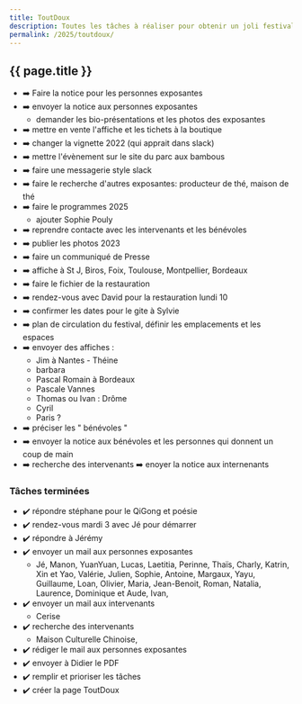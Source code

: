 ```yaml
---
title: ToutDoux
description: Toutes les tâches à réaliser pour obtenir un joli festival
permalink: /2025/toutdoux/
---
```


<section class="section">
<div class="wrapper" markdown="1">

# {{ page.title }}

- ➡️ Faire la notice pour les personnes exposantes
- ➡️ envoyer la notice aux personnes exposantes
  - demander les bio-présentations et les photos des exposantes
- ➡️ mettre en vente l'affiche et les tichets à la boutique
- ➡️ changer la vignette 2022 (qui apprait dans slack)
- ➡️ mettre l'évènement sur le site du parc aux bambous
- ➡️ faire une messagerie style slack
- ➡️ faire le recherche d'autres exposantes: producteur de thé, maison de thé
- ➡️ faire le programmes 2025
  - ajouter Sophie Pouly
- ➡️ reprendre contacte avec les intervenants et les bénévoles
- ➡️ publier les photos 2023
- ➡️ faire un communiqué de Presse
- ➡️ affiche à St J, Biros, Foix, Toulouse, Montpellier, Bordeaux
- ➡️ faire le fichier de la restauration
- ➡️ rendez-vous avec David pour la restauration lundi 10
- ➡️ confirmer les dates pour le gite à Sylvie
- ➡️ plan de circulation du festival, définir les emplacements et les espaces
- ➡️ envoyer des affiches :
  - Jim à Nantes - Théine
  - barbara
  - Pascal Romain à Bordeaux
  - Pascale Vannes
  - Thomas ou Ivan : Drôme
  - Cyril
  - Paris ?
- ➡️ préciser les " bénévoles "
- ➡️ envoyer la notice aux bénévoles et les personnes qui donnent un coup de main
- ➡️ recherche des intervenants
  ➡️ enoyer la notice aux internenants


### Tâches terminées

- ✔️ répondre stéphane pour le QiGong et poésie
- ✔️ rendez-vous mardi 3 avec Jé pour démarrer
- ✔️ répondre à Jérémy
- ✔️ envoyer un mail aux personnes exposantes
  - Jé, Manon, YuanYuan, Lucas, Laetitia, Perinne, Thaïs, Charly, Katrin, Xin et Yao, Valérie,
    Julien, Sophie, Antoine, Margaux, Yayu, Guillaume, Loan, Olivier, Maria, Jean-Benoit, Roman,
    Natalia, Laurence, Dominique et Aude, Ivan,
- ✔️ envoyer un mail aux intervenants
  - Cerise
- ✔️ recherche des intervenants
  - Maison Culturelle Chinoise, 
- ✔️ rédiger le mail aux personnes exposantes
- ✔️ envoyer à Didier le PDF
- ✔️ remplir et prioriser les tâches
- ✔️ créer la page ToutDoux

</div>
</section>
